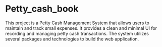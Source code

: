 # Petty_cash_book
This project is a Petty Cash Management System that allows users to maintain and track small expenses. It provides a clean and minimal UI for recording and managing petty cash transactions. The system utilizes several packages and technologies to build the web application.
